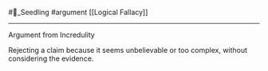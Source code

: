 #🌱_Seedling 
#argument 
[[Logical Fallacy]]

---

Argument from Incredulity

Rejecting a claim because it seems unbelievable or too complex, without considering the evidence.
